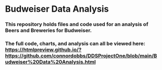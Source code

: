 # Budweiser Data Analysis

### This repository holds files and code used for an analysis of Beers and Breweries for Budweiser. 

### The full code, charts, and analysis can all be viewed here: https://htmlpreview.github.io/?https://github.com/connordobbs/DDSProjectOne/blob/main/Budweiser%20Data%20Analysis.html
